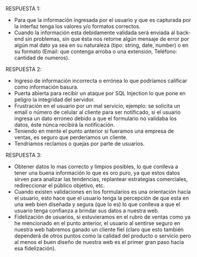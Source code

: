 RESPUESTA 1:
- Para que la información ingresada por el usuario y que es capturada por la interfaz tenga los valores y/o formatos correctos.
- Cuando la información esta debidamente validada será enviada al back-end sin problemas, sin que ésta nos retorne algún mensaje de error por algún mal dato ya sea en su naturaleza (tipo: string, date, number) o en su formato (Email: que contenga arroba o una extensión, Teléfono: cantidad de numeros).

RESPUESTA 2:
- Ingreso de información incorrecta o errónea lo que podríamos calificar como información basura.
- Puerta abierta para recibir un ataque por SQL Injection lo que pone en peligro la integridad del servidor.
- Frustración en el usuario por un mal servicio, ejemplo: se solicita un email o número de celular al cliente para ser notificado, si el usuario ingresa un dato erroneo debido a que el formulario no validaba los datos, éste núnca recibirá la notificación.
- Teniendo en mente el punto anterior si fueramos una empresa de ventas, es seguro que perderiamos un cliente.
- Tendriamos reclamos o quejas por parte de usuarios.

RESPUESTA 3:
- Obtener datos lo mas correcto y limpios posibles, lo que conlleva a tener una buena información lo que es oro puro, ya que estos datos sirven para analizar las tendencias, replantear estrategias comerciales, redireccionar el público objetivo, etc.
- Cuando existen validaciones en los formularios es una orientación hacía el usuario, esto hace que el usuario tenga la percepción de que esta en una web bien diseñada y segura (que lo es) lo que conlleva a que el usuario tenga confianza a brindar sus datos a nuestra web.
- Fidelización de usuarios, si estuvieramos en el rubro de ventas como ya he mencionado en el punto anterior, el usuario al sentirse seguro en nuestra web habremos ganado un cliente fiel (claro que esto también dependerá de otros puntos como la calidad del producto o servicio pero al menos el buen diseño de nuestra web es el primer gran paso hacia esa fidelización).